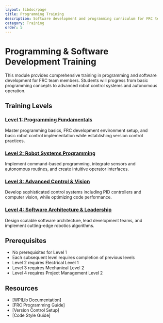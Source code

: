 ```yaml
---
layout: libdoc/page
title: Programming Training
description: Software development and programming curriculum for FRC teams
category: Training
order: 5
---
```


# Programming & Software Development Training

This module provides comprehensive training in programming and software development for FRC team members. Students will progress from basic programming concepts to advanced robot control systems and autonomous operation.

## Training Levels

### [Level 1: Programming Fundamentals](level-1)
Master programming basics, FRC development environment setup, and basic robot control implementation while establishing version control practices.

### [Level 2: Robot Systems Programming](level-2)
Implement command-based programming, integrate sensors and autonomous routines, and create intuitive operator interfaces.

### [Level 3: Advanced Control & Vision](level-3)
Develop sophisticated control systems including PID controllers and computer vision, while optimizing code performance.

### [Level 4: Software Architecture & Leadership](level-4)
Design scalable software architecture, lead development teams, and implement cutting-edge robotics algorithms.

## Prerequisites
- No prerequisites for Level 1
- Each subsequent level requires completion of previous levels
- Level 2 requires Electrical Level 1
- Level 3 requires Mechanical Level 2
- Level 4 requires Project Management Level 2

## Resources
- [WPILib Documentation]
- [FRC Programming Guide]
- [Version Control Setup]
- [Code Style Guide]